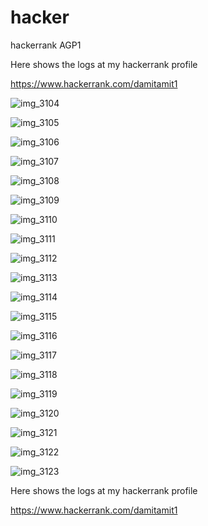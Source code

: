 # hacker
hackerrank AGP1

Here shows the logs at my hackerrank profile

https://www.hackerrank.com/damitamit1

![img_3104](https://cloud.githubusercontent.com/assets/15308778/15808475/06fe4712-2b70-11e6-9ef8-b27fe78b9481.JPG)



![img_3105](https://cloud.githubusercontent.com/assets/15308778/15808482/3dc82f1a-2b70-11e6-8ba3-eed45ac431da.JPG)

![img_3106](https://cloud.githubusercontent.com/assets/15308778/15808487/7346e5c8-2b70-11e6-88d4-4879bf7196b6.JPG)


![img_3107](https://cloud.githubusercontent.com/assets/15308778/15808492/8108850e-2b70-11e6-8ec4-da8ac73876ad.JPG)


![img_3108](https://cloud.githubusercontent.com/assets/15308778/15808494/936e9ef4-2b70-11e6-9e6e-4ec5bb47e846.JPG)


![img_3109](https://cloud.githubusercontent.com/assets/15308778/15808495/b249aca6-2b70-11e6-8de7-e9fe1ef71bd4.JPG)


![img_3110](https://cloud.githubusercontent.com/assets/15308778/15808530/6ced48ec-2b71-11e6-8d23-c75e1f33ad3a.JPG)

![img_3111](https://cloud.githubusercontent.com/assets/15308778/15808721/f77dab28-2b76-11e6-8864-c5504e086065.JPG)


![img_3112](https://cloud.githubusercontent.com/assets/15308778/15808723/07595b82-2b77-11e6-8dbb-bb4f5cb93b9d.JPG)


![img_3113](https://cloud.githubusercontent.com/assets/15308778/15808724/0e2600f0-2b77-11e6-860c-e0c8ede6a656.JPG)


![img_3114](https://cloud.githubusercontent.com/assets/15308778/15808726/1540e3e6-2b77-11e6-9c21-0403421b922f.JPG)

![img_3115](https://cloud.githubusercontent.com/assets/15308778/15808727/1e6f0d44-2b77-11e6-87c4-327551e8b5b8.JPG)


![img_3116](https://cloud.githubusercontent.com/assets/15308778/15808728/26f52d86-2b77-11e6-8f72-ce1bdc740ba1.JPG)


![img_3117](https://cloud.githubusercontent.com/assets/15308778/15808729/2dd997ae-2b77-11e6-8100-fd76fc959765.JPG)

![img_3118](https://cloud.githubusercontent.com/assets/15308778/15808730/37b561c2-2b77-11e6-886a-85cc621ed8a7.JPG)


![img_3119](https://cloud.githubusercontent.com/assets/15308778/15808731/3e4bfac8-2b77-11e6-838a-22df4e65f3bf.JPG)

![img_3120](https://cloud.githubusercontent.com/assets/15308778/15808732/473f8578-2b77-11e6-85c1-66326b21b735.JPG)

![img_3121](https://cloud.githubusercontent.com/assets/15308778/15808733/4e9dfe08-2b77-11e6-87a5-31a41bdcc0d1.JPG)

![img_3122](https://cloud.githubusercontent.com/assets/15308778/15808734/52924b9a-2b77-11e6-9915-fba01db14b39.JPG)


![img_3123](https://cloud.githubusercontent.com/assets/15308778/15808736/635f0ca6-2b77-11e6-9906-12afb5d88061.JPG)


Here shows the logs at my hackerrank profile

https://www.hackerrank.com/damitamit1
